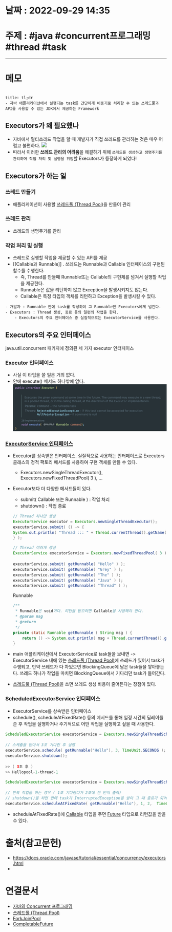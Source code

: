 # 날짜 : 2022-09-29 14:35

# 주제 : #java #concurrent프로그래밍 #thread #task
----
# 메모

```toc
```

```ad-note
title: tl;dr
- 자바 애플리케이션에서 실행되는 task를 간단하게 비동기로 처리할 수 있는 쓰레드풀과 API를 사용할 수 있는 JDK에서 제공하는 Framework
```


## Executors가 왜 필요했나
- 자바에서 멀티쓰레드 작업을 할 때 개발자가 직접 쓰레드를 관리하는 것은 매우 어렵고 불편하다. 
	![](자바의%20Concurrent%20프로그래밍#^b782e7)
- 따라서 이러한 **쓰레드 관리의 어려움**을 해결하기 위해 `쓰레드를 생성하고 생명주기를 관리하며 작업 처리 및 실행을 위임`할 Executors가 등장하게 되었다!


## Executors가 하는 일
### 쓰레드 만들기
- 애플리케이션이 사용할 [쓰레드풀 (Thread Pool)](쓰레드풀%20(Thread%20Pool).md)을 만들어 관리
### 쓰레드 관리
- 쓰레드의 생명주기를 관리
### 작업 처리 및 실행
- 쓰레드로 실행할 작업을 제공할 수 있는 API를 제공
- [[Callable과 Runnable]] . 쓰레드는 Runnable과 Callable 인터페이스의 구현된 함수를 수행한다.
	- 즉, Thread를 만들때 Runnable또는 Callable의 구현체를 넘겨서 실행할 작업을 제공한다.
	- Runnable은 값을 리턴하지 않고 Exception을 발생시키지도 않는다.
	- Callable은 특정 타입의 객체를 리턴하고 Exception을 발생시킬 수 있다.

```ad-attention
- 개발자 : Runnable 안에 task를 작성하여 그 Runnable만 Executors에게 넘긴다.
- Executors : Thread 생성, 종료 등의 일련의 작업을 한다.
	- Executors의 주요 인터페이스 중 실질적으로는 ExecutorService를 사용한다.
```


## Executors의 주요 인터페이스 
java.util.concurrent 패키지에 정의된 세 가지 executor 인터페이스

### Executor 인터페이스
- 사실 이 타입을 쓸 일은 거의 없다. 
- 안에 execute() 메서드 하나밖에 없다.
	![](../img/Pasted%20image%2020221002201522.png)

### [ExecutorService 인터페이스](ExecutorService%20인터페이스.md)
- Executor를 상속받은 인터페이스. 실질적으로 사용하는 인터페이스로 Executors 클래스의 정적 팩토리 메서드를 사용하여 구현 객체를 만들 수 있다.
	- Executors.newSingleThreadExecutor(), Executors.newFixedThreadPool( 3 ), ...
- Executor보다 더 다양한 메서드들이 있다. 
	- submit( Callable 또는 Runnable ) : 작업 처리
	- shutdown() : 작업 종료
	```java
	// Thread 하나만 생성
	ExecutorService executor = Executors.newSingleThreadExecutor();
	executorService.submit( () -> {  
    System.out.println( "Thread ::: " + Thread.currentThread().getName() );  
	} );
	```

	```java
	// Thread 여러개 생성
	ExecutorService executorService = Executors.newFixedThreadPool( 3 );  
	  
	executorService.submit( getRunnable( "Hello" ) );  
	executorService.submit( getRunnable( "Grey" ) );  
	executorService.submit( getRunnable( "The" ) );  
	executorService.submit( getRunnable( "Java" ) );  
	executorService.submit( getRunnable( "Thread" ) );
	```

	Runnable
	```java
	/**  
	 * Runnable은 void이다. 리턴을 받으려면 Callable을 사용해야 한다.  
	 * @param msg  
	 * @return  
	 */  
	private static Runnable getRunnable ( String msg ) {  
	    return () -> System.out.println( msg + Thread.currentThread().getName());  
	}
	```

- main 애플리케이션에서 ExecutorService로 task들을 보내면 -> ExecutorService 내에 있는 [쓰레드풀 (Thread Pool)](쓰레드풀%20(Thread%20Pool).md)에 쓰레드가 있어서 task가 수행되고, 만약 쓰레드가 다 차있으면 BlockingQueue에 남은 task들을 쌓아놓는다. 쓰레드 하나가 작업을 마치면 BlockingQueue에서 기다리던 task가 들어간다.
- [쓰레드풀 (Thread Pool)](쓰레드풀%20(Thread%20Pool).md)을 쓰면 쓰레드 생성 비용이 줄어든다는 장점이 있다. 



### ScheduledExecutorService 인터페이스
- ExecutorService를 상속받은 인터페이스
- schedule(), scheduleAtFixedRate() 등의 메서드를 통해 일정 시간의 딜레이를 준 후 작업을 실행하거나 주기적으로 어떤 작업을 실행하고 싶을 때 사용한다.
```java
ScheduledExecutorService executorService = Executors.newSingleThreadScheduledExecutor();

// 스케쥴을 받아서 3초 기다린 후 실행  
executorService.schedule( getRunnable("Hello"), 3, TimeUnit.SECONDS );  
executorService.shutdown();

>> ( 3초 후 )
>> Hellopool-1-thread-1
```

```java
ScheduledExecutorService executorService = Executors.newSingleThreadScheduledExecutor();

// 반복 작업을 하는 경우 ( 1초 기다렸다가 2초에 한 번씩 출력)  
// shutdown()을 하면 안에 task가 InterruptedException을 받아 그 때 종료가 되어버리기 때문에 shutdown()을 주석해야 확인 가능.  
executorService.scheduleAtFixedRate( getRunnable("Hello"), 1, 2,  TimeUnit.SECONDS );
```
- scheduleAtFixedRate()에 [Callable](Callable.md) 타입을 주면 [Future](Future.md) 타입으로 리턴값을 받을 수 있다.


# 출처(참고문헌)
 - https://docs.oracle.com/javase/tutorial/essential/concurrency/executors.html
 - 

# 연결문서
- [자바의 Concurrent 프로그래밍](자바의%20Concurrent%20프로그래밍.md)
- [쓰레드풀 (Thread Pool)](쓰레드풀%20(Thread%20Pool).md)
- [ForkJoinPool](ForkJoinPool.md)
- [CompletableFuture](CompletableFuture.md)